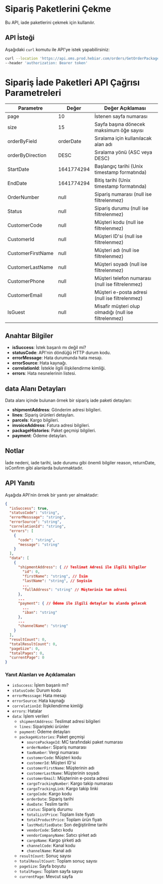 # Sipariş Paketlerini Çekme

Bu API, iade paketlerini çekmek için kullanılır.

## API İsteği

Aşağıdaki `curl` komutu ile API'ye istek yapabilirsiniz:

```bash
curl --location 'https://api.oms.prod.hebiar.com/orders/GetOrderPackages?page=0&size=15&orderByField=orderDate&orderByDirection=DESC&StartDate=1704099392000&EndDate=null&OrderNumber=&Status=&CustomerCode=null&CustomerId=null&CustomerFirstName=null&CustomerLastName=null&CustomerPhone=&CustomerEmail=&IsGuest=null' \
--header 'authorization: Bearer token'
```

# Sipariş İade Paketleri API Çağrısı Parametreleri

| Parametre          | Değer                       | Değer Açıklaması                                       |
| ------------------ | --------------------------- | -------------------------------------------------------|
| page               | 10                          | İstenen sayfa numarası                                 |
| size               | 15                          | Sayfa başına dönecek maksimum öğe sayısı               |
| orderByField       | orderDate                   | Sıralama için kullanılacak alan adı                    |
| orderByDirection   | DESC                        | Sıralama yönü (ASC veya DESC)                          |
| StartDate          | 1641774294                  | Başlangıç tarihi (Unix timestamp formatında)           |
| EndDate            | 1641774294                  | Bitiş tarihi (Unix timestamp formatında)               |
| OrderNumber        | null                        | Sipariş numarası (null ise filtrelenmez)               |
| Status             | null                        | Sipariş durumu (null ise filtrelenmez)                 |
| CustomerCode       | null                        | Müşteri kodu (null ise filtrelenmez)                   |
| CustomerId         | null                        | Müşteri ID'si (null ise filtrelenmez)                  |
| CustomerFirstName  | null                        | Müşteri adı (null ise filtrelenmez)                    |
| CustomerLastName   | null                        | Müşteri soyadı (null ise filtrelenmez)                 |
| CustomerPhone      | null                        | Müşteri telefon numarası (null ise filtrelenmez)       |
| CustomerEmail      | null                        | Müşteri e-posta adresi (null ise filtrelenmez)         |
| IsGuest            | null                        | Misafir müşteri olup olmadığı (null ise filtrelenmez)  |


## Anahtar Bilgiler

- **isSuccess**: İstek başarılı mı değil mi?
- **statusCode**: API'nin döndüğü HTTP durum kodu.
- **errorMessage**: Hata durumunda hata mesajı.
- **errorSource**: Hata kaynağı.
- **correlationId**: İstekle ilgili ilişkilendirme kimliği.
- **errors**: Hata nesnelerinin listesi.

## data Alanı Detayları

Data alanı içinde bulunan örnek bir sipariş iade paketi detayları:

- **shipmentAddress**: Gönderim adresi bilgileri.
- **lines**: Sipariş ürünleri detayları.
- **parcels**: Kargo bilgileri.
- **invoiceAddress**: Fatura adresi bilgileri.
- **packageHistories**: Paket geçmişi bilgileri.
- **payment**: Ödeme detayları.

## Notlar
İade nedeni, iade tarihi, iade durumu gibi önemli bilgiler reason, returnDate, isConfirm gibi alanlarda bulunmaktadır.

## API Yanıtı

Aşağıda API'nin örnek bir yanıtı yer almaktadır:

```json
{
  "isSuccess": true,
  "statusCode": "string",
  "errorMesssage": "string",
  "errorSource": "string",
  "correlationId": "string",
  "errors": [
    {
      "code": "string",
      "message": "string"
    }
  ],
  "data": [
    {
      "shipmentAddress": { // Teslimat Adresi ile ilgili bilgiler
        "id": 0,
        "firstName": "string", // İsim
        "lastName": "string", // Soyisim
        ...
        "fullAddress": "string" // Müşterinin tam adresi
      },
      ...
      "payment": { // Ödeme ile ilgili detaylar bu alanda gelecek
        ...
        "iban": "string"
      },
      ...
      "channelName": "string"
    }
  ],
  "resultCount": 0,
  "totalResultCount": 0,
  "pageSize": 0,
  "totalPages": 0,
  "currentPage": 0
}
```

### Yanıt Alanları ve Açıklamaları

- `isSuccess`: İşlem başarılı mı?
- `statusCode`: Durum kodu
- `errorMesssage`: Hata mesajı
- `errorSource`: Hata kaynağı
- `correlationId`: İlişkilendirme kimliği
- `errors`: Hatalar
- `data`: İşlem verileri
  - `shipmentAddress`: Teslimat adresi bilgileri
  - `lines`: Siparişteki ürünler
  - `payment`: Ödeme detayları
  - `packageHistories`: Paket geçmişi
    - `sourcePackageId`: MC tarafındaki paket numarası
    - `orderNumber`: Sipariş numarası
    - `taxNumber`: Vergi numarası
    - `customerCode`: Müşteri kodu
    - `customerId`: Müşteri ID'si
    - `customerFirstName`: Müşterinin adı
    - `customerLastName`: Müşterinin soyadı
    - `customerEmail`: Müşterinin e-posta adresi
    - `cargoTrackingNumber`: Kargo takip numarası
    - `cargoTrackingLink`: Kargo takip linki
    - `cargoCode`: Kargo kodu
    - `orderDate`: Sipariş tarihi
    - `dueDate`: Teslim tarihi
    - `status`: Sipariş durumu
    - `totalListPrice`: Toplam liste fiyatı
    - `totalProductPrice`: Toplam ürün fiyatı
    - `lastModifiedDate`: Son değiştirilme tarihi
    - `vendorCode`: Satıcı kodu
    - `vendorCompanyName`: Satıcı şirket adı
    - `cargoName`: Kargo şirketi adı
    - `channelCode`: Kanal kodu
    - `channelName`: Kanal adı
  - `resultCount`: Sonuç sayısı
  - `totalResultCount`: Toplam sonuç sayısı
  - `pageSize`: Sayfa boyutu
  - `totalPages`: Toplam sayfa sayısı
  - `currentPage`: Mevcut sayfa